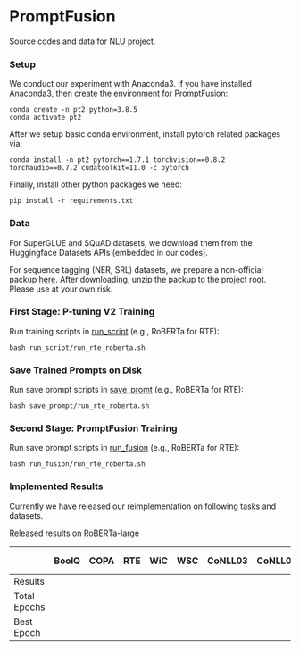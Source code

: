 # PromptFusion


Source codes and data for NLU project.

### Setup
We conduct our experiment with Anaconda3. If you have installed Anaconda3, then create the environment for PromptFusion:

```shell
conda create -n pt2 python=3.8.5
conda activate pt2
```

After we setup basic conda environment, install pytorch related packages via:

```shell
conda install -n pt2 pytorch==1.7.1 torchvision==0.8.2 torchaudio==0.7.2 cudatoolkit=11.0 -c pytorch
```

Finally, install other python packages we need:

```shell
pip install -r requirements.txt
```

### Data
For SuperGLUE and SQuAD datasets, we download them from the Huggingface Datasets APIs (embedded in our codes).

For sequence tagging (NER, SRL) datasets, we prepare a non-official packup [here](https://zenodo.org/record/6318701/files/P-tuning-v2_data.tar.gz?download=1). 
After downloading, unzip the packup to the project root.
Please use at your own risk.

### First Stage: P-tuning V2 Training
Run training scripts in [run_script](run_script) (e.g., RoBERTa for RTE):

```shell
bash run_script/run_rte_roberta.sh
```

### Save Trained Prompts on Disk 
Run save prompt scripts in [save_promt](save_prompt) (e.g., RoBERTa for RTE):

```shell
bash save_prompt/run_rte_roberta.sh
```

### Second Stage: PromptFusion Training
Run save prompt scripts in [run_fusion](run_fusion) (e.g., RoBERTa for RTE):

```shell
bash run_fusion/run_rte_roberta.sh
```

### Implemented Results
Currently we have released our reimplementation on following tasks and datasets.

Released results on RoBERTa-large

|              | BoolQ | COPA | RTE  | WiC  | WSC  | CoNLL03 | CoNLL04 | OntoNotes 5.0 | CoNLL12 | CoNLL05 WSJ | CoNLL05 Brown | SQuAD 1.1 | SQuAD 2.0 |
|--------------|-------|------|------|------|------|---------|---------|---------------|---------|-------------|---------------|-----------|-----------|
| Results      |   |  |  |  |  |     |     |           |     |        |       |  | |
| Total Epochs |    |   |   |    |    |       |      |            |      |         |            |     |        |
| Best Epoch   |     |    |    |    |     |      |       |            |      |           |            |       |         |

